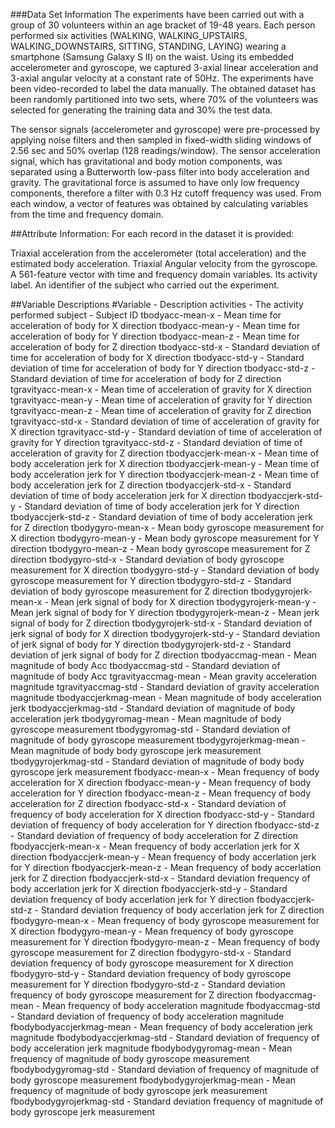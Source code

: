 
###Data Set Information
The experiments have been carried out with a group of 30 volunteers within an age bracket of 19-48 years. Each person performed six activities (WALKING, WALKING_UPSTAIRS, WALKING_DOWNSTAIRS, SITTING, STANDING, LAYING) wearing a smartphone (Samsung Galaxy S II) on the waist. Using its embedded accelerometer and gyroscope, we captured 3-axial linear acceleration and 3-axial angular velocity at a constant rate of 50Hz. The experiments have been video-recorded to label the data manually. The obtained dataset has been randomly partitioned into two sets, where 70% of the volunteers was selected for generating the training data and 30% the test data.

The sensor signals (accelerometer and gyroscope) were pre-processed by applying noise filters and then sampled in fixed-width sliding windows of 2.56 sec and 50% overlap (128 readings/window). The sensor acceleration signal, which has gravitational and body motion components, was separated using a Butterworth low-pass filter into body acceleration and gravity. The gravitational force is assumed to have only low frequency components, therefore a filter with 0.3 Hz cutoff frequency was used. From each window, a vector of features was obtained by calculating variables from the time and frequency domain.


##Attribute Information:
For each record in the dataset it is provided:

Triaxial acceleration from the accelerometer (total acceleration) and the estimated body acceleration.
Triaxial Angular velocity from the gyroscope.
A 561-feature vector with time and frequency domain variables.
Its activity label.
An identifier of the subject who carried out the experiment.


##Variable Descriptions
#Variable - Description
activities - The activity performed
subject - Subject ID
tbodyacc-mean-x - Mean time for acceleration of body for X direction
tbodyacc-mean-y - Mean time for acceleration of body for Y direction
tbodyacc-mean-z - Mean time for acceleration of body for Z direction
tbodyacc-std-x - Standard deviation of time for acceleration of body for X direction
tbodyacc-std-y - Standard deviation of time for acceleration of body for Y direction
tbodyacc-std-z - Standard deviation of time for acceleration of body for Z direction
tgravityacc-mean-x - Mean time of acceleration of gravity for X direction
tgravityacc-mean-y - Mean time of acceleration of gravity for Y direction
tgravityacc-mean-z - Mean time of acceleration of gravity for Z direction
tgravityacc-std-x - Standard deviation of time of acceleration of gravity for X direction
tgravityacc-std-y - Standard deviation of time of acceleration of gravity for Y direction
tgravityacc-std-z - Standard deviation of time of acceleration of gravity for Z direction
tbodyaccjerk-mean-x - Mean time of body acceleration jerk for X direction
tbodyaccjerk-mean-y - Mean time of body acceleration jerk for Y direction
tbodyaccjerk-mean-z - Mean time of body acceleration jerk for Z direction
tbodyaccjerk-std-x - Standard deviation of time of body acceleration jerk for X direction
tbodyaccjerk-std-y - Standard deviation of time of body acceleration jerk for Y direction
tbodyaccjerk-std-z - Standard deviation of time of body acceleration jerk for Z direction
tbodygyro-mean-x - Mean body gyroscope measurement for X direction
tbodygyro-mean-y - Mean body gyroscope measurement for Y direction
tbodygyro-mean-z - Mean body gyroscope measurement for Z direction
tbodygyro-std-x - Standard deviation of body gyroscope measurement for X direction
tbodygyro-std-y - Standard deviation of body gyroscope measurement for Y direction
tbodygyro-std-z - Standard deviation of body gyroscope measurement for Z direction
tbodygyrojerk-mean-x - Mean jerk signal of body for X direction
tbodygyrojerk-mean-y - Mean jerk signal of body for Y direction
tbodygyrojerk-mean-z - Mean jerk signal of body for Z direction
tbodygyrojerk-std-x - Standard deviation of jerk signal of body for X direction
tbodygyrojerk-std-y - Standard deviation of jerk signal of body for Y direction
tbodygyrojerk-std-z - Standard deviation of jerk signal of body for Z direction
tbodyaccmag-mean - Mean magnitude of body Acc
tbodyaccmag-std - Standard deviation of magnitude of body Acc
tgravityaccmag-mean - Mean gravity acceleration magnitude
tgravityaccmag-std - Standard deviation of gravity acceleration magnitude
tbodyaccjerkmag-mean - Mean magnitude of body acceleration jerk
tbodyaccjerkmag-std - Standard deviation of magnitude of body acceleration jerk
tbodygyromag-mean - Mean magnitude of body gyroscope measurement
tbodygyromag-std - Standard deviation of magnitude of body gyroscope measurement
tbodygyrojerkmag-mean - Mean magnitude of body body gyroscope jerk measurement
tbodygyrojerkmag-std - Standard deviation of magnitude of body body gyroscope jerk measurement
fbodyacc-mean-x - Mean frequency of body acceleration for X direction
fbodyacc-mean-y - Mean frequency of body acceleration for Y direction
fbodyacc-mean-z - Mean frequency of body acceleration for Z direction
fbodyacc-std-x - Standard deviation of frequency of body acceleration for X direction
fbodyacc-std-y - Standard deviation of frequency of body acceleration for Y direction
fbodyacc-std-z - Standard deviation of frequency of body acceleration for Z direction
fbodyaccjerk-mean-x - Mean frequency of body accerlation jerk for X direction
fbodyaccjerk-mean-y - Mean frequency of body accerlation jerk for Y direction
fbodyaccjerk-mean-z - Mean frequency of body accerlation jerk for Z direction
fbodyaccjerk-std-x - Standard deviation frequency of body accerlation jerk for X direction
fbodyaccjerk-std-y - Standard deviation frequency of body accerlation jerk for Y direction
fbodyaccjerk-std-z - Standard deviation frequency of body accerlation jerk for Z direction
fbodygyro-mean-x - Mean frequency of body gyroscope measurement for X direction
fbodygyro-mean-y - Mean frequency of body gyroscope measurement for Y direction
fbodygyro-mean-z - Mean frequency of body gyroscope measurement for Z direction
fbodygyro-std-x - Standard deviation frequency of body gyroscope measurement for X direction
fbodygyro-std-y - Standard deviation frequency of body gyroscope measurement for Y direction
fbodygyro-std-z - Standard deviation frequency of body gyroscope measurement for Z direction
fbodyaccmag-mean - Mean frequency of body acceleration magnitude
fbodyaccmag-std - Standard deviation of frequency of body acceleration magnitude
fbodybodyaccjerkmag-mean - Mean frequency of body acceleration jerk magnitude
fbodybodyaccjerkmag-std - Standard deviation of frequency of body acceleration jerk magnitude
fbodybodygyromag-mean - Mean frequency of magnitude of body gyroscope measurement
fbodybodygyromag-std - Standard deviation of frequency of magnitude of body gyroscope measurement
fbodybodygyrojerkmag-mean - Mean frequency of magnitude of body gyroscope jerk measurement
fbodybodygyrojerkmag-std - Standard deviation frequency of magnitude of body gyroscope jerk measurement